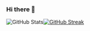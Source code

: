### Hi there 👋


![GitHub Stats](https://github-readme-stats.vercel.app/api?username=blessinvarkey&show_icons=true&theme=radical)[![GitHub Streak](https://github-readme-streak-stats.herokuapp.com?user=blessinvarkey&theme=blueberry&date_format=M%20j%5B%2C%20Y%5D)](https://git.io/streak-stats)
